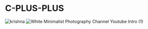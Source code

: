 # C-PLUS-PLUS
![krishna](https://github.com/GuruMukhPrajapati/C-PLUS-PLUS/assets/117162170/cbafad83-b883-4aec-b943-637a04198bbb)
![White Minimalist Photography Channel Youtube Intro (1)](https://github.com/GuruMukhPrajapati/C-PLUS-PLUS/assets/117162170/adfb7544-a033-4af9-bc51-b016a1f47785)
